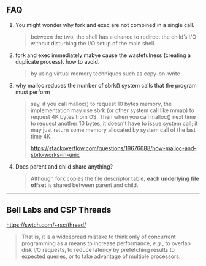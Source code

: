 ## FAQ

1. You might wonder why fork and exec are not combined in a single call.

   > between the two, the shell has a chance to redirect the child’s I/O without disturbing the I/O setup of the main shell.

2. fork and exec immediately mabye cause the wastefulness (creating a duplicate process). how to avoid.

   > by using virtual memory techniques such as copy-on-write

3. why malloc reduces the number of sbrk() system calls that the program must perform

   > say, if you call malloc() to request 10 bytes memory, the implementation may use sbrk (or other system call like mmap) to request 4K bytes from OS. Then when you call malloc() next time to request another 10 bytes, it doesn't have to issue system call; it may just return some memory allocated by system call of the last time 4K.
   >
   > https://stackoverflow.com/questions/19676688/how-malloc-and-sbrk-works-in-unix

4. Does parent and child share anything?

   > Although fork copies the file descriptor table, **each underlying file offset** is shared between parent and child.

------

## Bell Labs and CSP Threads

https://swtch.com/~rsc/thread/

> That is, it is a widespread mistake to think only of concurrent programming as a means to increase performance, *e.g.*, to overlap disk I/O requests, to reduce latency by prefetching results to expected queries, or to take advantage of multiple processors.